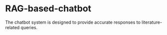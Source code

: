 # RAG-based-chatbot
The chatbot system is designed to provide accurate responses to literature-related queries.
